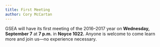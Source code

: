 ```yaml
---
title: First Meeting
author: Cory McCartan
---
```

GSEA will have its first meeting of the 2016–2017 year on **Wednesday, September 7** at **7 p.m.** in **Noyce 1022.**  Anyone is welcome to come learn more and join us—no experience necessary.
